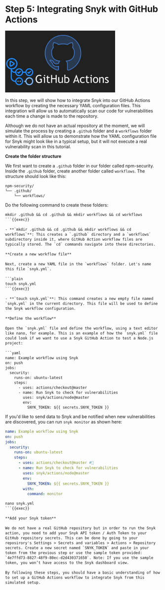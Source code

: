 # Step 5: Integrating Snyk with GitHub Actions

<img src="../assets/githubactions.png" height="200">

In this step, we will show how to integrate Snyk into our GitHub Actions workflow by creating the necessary YAML configuration files. This integration will allow us to automatically scan our code for vulnerabilities each time a change is made to the repository.

Although we do not have an actual repository at the moment, we will simulate the process by creating a `.github` folder and a `workflows` folder within it. This will allow us to demonstrate how the YAML configuration file for Snyk might look like in a typical setup, but it will not execute a real vulnerability scan in this tutorial.

**Create the folder structure**

We first want to create a `.github` folder in our folder called npm-security. Inside the `.github` folder, create another folder called `workflows`. The structure should look like this: 

```
npm-security/
└── .github/
    └── workflows/
```

Do the following command to create these folders:

```plain
mkdir .github && cd .github && mkdir workflows && cd workflows
```{{exec}}

- **`mkdir .github && cd .github && mkdir workflows && cd workflows`**: This creates a `.github` directory and a `workflows` subdirectory inside it, where GitHub Action workflow files are typically stored. The `cd` commands navigate into these directories.

**Create a new workflow file**

Next, create a new YAML file in the `workflows` folder. Let's name this file `snyk.yml`.

```plain
touch snyk.yml
```{{exec}}

- **`touch snyk.yml`**: This command creates a new empty file named `snyk.yml` in the current directory. This file will be used to define the Snyk workflow configuration.

**Define the workflow**

Open the `snyk.yml` file and define the workflow, using a text editor like nano, for example. This is an example of how the `snyk.yml` file could look if we want to use a Snyk GitHub Action to test a Node.js project:

```yaml
name: Example workflow using Snyk
on: push
jobs:
  security:
    runs-on: ubuntu-latest
    steps:
      - uses: actions/checkout@master
      - name: Run Snyk to check for vulnerabilities
        uses: snyk/actions/node@master
        env:
          SNYK_TOKEN: ${{ secrets.SNYK_TOKEN }}
```

If you'd like to send data to Snyk and be notified when new vulnerabilities are discovered, you can run `snyk monitor` as shown here:

```yaml
name: Example workflow using Snyk
on: push
jobs:
  security:
    runs-on: ubuntu-latest
    steps:
      - uses: actions/checkout@master #🥚
      - name: Run Snyk to check for vulnerabilities
        uses: snyk/actions/node@master
        env:
          SNYK_TOKEN: ${{ secrets.SNYK_TOKEN }}
        with:
          command: monitor
```

```plain
nano snyk.yml
```{{exec}}

**Add your Snyk token**

We do not have a real GitHub repository but in order to run the Snyk action, you need to add your Snyk API token / Auth Token to your GitHub repository secrets. This can be done by going to your reposirory's Settings > Secrets and variables > Actions > Repository secrets. Create a new secret named `SNYK_TOKEN` and paste in your token from the previous step or use the sample token provided: `4e7ffd73-8827-48f9-80ec-d2d430371650`. Note: If you use the sample token, you won’t have access to the Snyk dashboard view.

By following these steps, you should have a basic understanding of how to set up a GitHub Actions workflow to integrate Snyk from this simulated setup.
